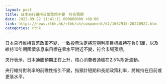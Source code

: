 ```yaml
---
layout: post
title: 日本央行維持貨幣政策不變　符合預期
date: 2022-09-22 11:41:11.000000000 +08:00
link: https://news.rthk.hk/rthk/ch/component/k2/1667915-20220922.htm
categories: rthk
---
```


日本央行維持貨幣政策不變，一致投票決定將短期利率目標維持在負0.1厘，以及維持10年期國債孳息率目標在零水平附近不變，符合市場預期。

央行表示，日本通脹預期正在上升，核心消費者通脹在2.5%附近波動。

央行維持對利率的前瞻性指引不變，指預計短期和長期政策利率，將維持在目前或更低水平。

